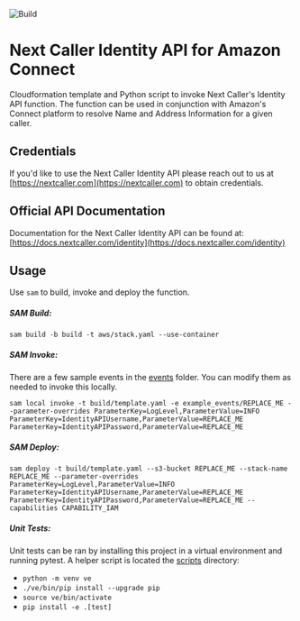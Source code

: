 ![Build](https://github.com/nextcaller/amazon-connect-identity/workflows/Build/badge.svg)

# Next Caller Identity API for Amazon Connect

Cloudformation template and Python script to invoke Next Caller's Identity API function. The function can be used in conjunction with Amazon's Connect platform to resolve Name and Address Information for a given caller.

## Credentials

If you'd like to use the Next Caller Identity API please reach out to us at [https://nextcaller.com](https://nextcaller.com) to obtain credentials.

## Official API Documentation

Documentation for the Next Caller Identity API can be found at: [https://docs.nextcaller.com/identity](https://docs.nextcaller.com/identity)

## Usage

Use `sam` to build, invoke and deploy the function.

##### SAM Build:
`sam build -b build -t aws/stack.yaml --use-container`

##### SAM Invoke:
There are a few sample events in the [events](events/) folder. You can modify them as needed to invoke this locally.

`sam local invoke -t build/template.yaml -e example_events/REPLACE_ME --parameter-overrides ParameterKey=LogLevel,ParameterValue=INFO ParameterKey=IdentityAPIUsername,ParameterValue=REPLACE_ME ParameterKey=IdentityAPIPassword,ParameterValue=REPLACE_ME`

##### SAM Deploy:
`sam deploy -t build/template.yaml --s3-bucket REPLACE_ME --stack-name REPLACE_ME --parameter-overrides ParameterKey=LogLevel,ParameterValue=INFO ParameterKey=IdentityAPIUsername,ParameterValue=REPLACE_ME ParameterKey=IdentityAPIPassword,ParameterValue=REPLACE_ME --capabilities CAPABILITY_IAM`

##### Unit Tests:
Unit tests can be ran by installing this project in a virtual environment and running pytest. A helper script is located the [scripts](./scripts) directory:

* `python -m venv ve`
* `./ve/bin/pip install --upgrade pip`
* `source ve/bin/activate`
* `pip install -e .[test]`
